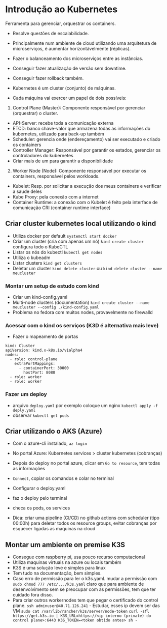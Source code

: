 # Introdução ao Kubernetes

Ferramenta para gerenciar, orquestrar os containers.

- Resolve questões de escalabilidade.
- Principalmente num ambiente de cloud utilizando uma arquitetura de microserviços, é aumentar horizontávelmente (réplicas).
- Fazer o balanceamento dos microserviços entre as instâncias.
- Conseguir fazer atualização de versão sem downtime.
- Conseguir fazer rollback também.
- Kubernetes é um cluster (conjunto) de máquinas.

- Cada máquina vai exercer um papel de dois possíveis:

1. Control Plane (Master): Componente responsável por gerenciar (orquestrar) o cluster.
- API-Server: recebe toda a comunicação externa
- ETCD: banco chave-valor que armazena todas as informações do kubernetes, utilizado para back-up também
- Scheduler: gerencia onde (endereçamento) vai ser executado e criado os containers
- Controller Manager: Responsável por garantir os estados, gerenciar os controladores do kubernetes
- Criar mais de um para garantir a disponibilidade

2. Worker Node (Node): Componente responsável por executar os containers, responsável pelos workloads.
- Kubelet: Resp. por solicitar a execução dos meus containers e verificar a saude deles
- Kube Proxy: pela conexão com a internet
- Container Runtime: a conexão com o Kubelet é feito pela interface de comunicação CRI (container runtime interface)

## Criar cluster kubernetes local utilizando o kind
- Utiliza docker por default
`systemctl start docker`
- Criar um cluster (cria com apenas um nó)
`kind create cluster`
configura todo o KubeCTL
- Listar os nós do kubectl
`kubectl get nodes`
- Utiliza o kubeadm
- Listar clusters
`kind get clusters`
- Deletar um cluster
`kind delete cluster` ou `kind delete cluster --name meucluster`

### Montar um setup de estudo com kind
- Criar um kind-config.yaml
- Multi-node clusters (documentation)
`kind create cluster --name meucluster --config ./kind-config.yaml`
- Problema no fedora com muitos nodes, provavelmente no firewalld

### Acessar com o kind os serviços (K3D é alternativa mais leve)
- Fazer o mapeamento de portas
```
kind: Cluster
apiVersion: kind.x-k8s.io/v1alpha4
nodes:
  - role: control-plane
    extraPortMappings:
      - containerPort: 30000
        hostPort: 8080
  - role: worker
  - role: worker
```

### Fazer um deploy
- arquivo `deploy.yaml` por exemplo coloque um nginx
`kubectl apply -f deply.yaml`
- observar
`kubectl get pods`

## Criar utilizando o AKS (Azure)
- Com o azure-cli instalado, `az login`
- No portal Azure: Kubernetes services > cluster kubernetes (cobranças)
- Depois do deploy no portal azure, clicar em `Go to resource`, tem todas as informações
- `Connect`, copiar os comandos e colar no terminal
- Configurar o deploy.yaml
- faz o deploy pelo terminal
- checa os pods, os services


- Dica: criar uma pipeline (CI/CD) no github actions com scheduler (tipo 00:00h) para deletar todos os resource groups, evitar cobranças por esquecer ligadas as maquinas na cloud

## Montar um ambiente on premise K3S
- Consegue com raspberry pi, usa pouco recurso computacional
- Utiliza maquinas virtuais na azure ou locais também
- K3S é uma solução leve e simples para linux
- Tem tudo na documentação, bem simples.
- Caso erro de permissão para ler o k3s.yaml. mudar a permissão com `sudo chmod 777 /etc/.../k3s.yaml` claro que para ambiente de desenvolvimento sem se preocupar com as permissões, tem que ter cuidado fora disso.
- Para criar outros workernodes tem que pegar o certificado do control plane.
`ssh adminuser@40.71.126.241` - Estudar, esses ip devem ser das VM
`sudo cat /var/lib/rancher/k3s/server/node-token`
`curl -sfl https://get.k3s.io | K3S_URL=https://<ip interno (private) do control plane>:6443 K3S_TOKEN=<token obtido antes> sh -`

